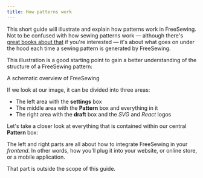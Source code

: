 ```yaml
---
title: How patterns work
---
```


This short guide will illustrate and explain how patterns work in FreeSewing.
Not to be confused with how sewing patterns work — although there's [great books
about that](https://www.assembil.com/how-patterns-work-book/) if you're
interested — it's about what goes on under the hood each time a sewing
pattern is generated by FreeSewing.

This illustration is a good starting point to gain a better
understanding of the structure of a FreeSewing pattern:

<Example part="docs_overview">
A schematic overview of FreeSewing
</Example>

If we look at our image, it can be divided into three areas:

- The left area with the **settings**  box
- The middle area with the **Pattern** box and everything in it
- The right area with the **draft** box and the _SVG_ and _React_ logos

Let's take a closer look at everything that is contained within our central **Pattern** box:

<ReadMore />

<Note>

The left and right parts are all about how to integrate FreeSewing in your _frontend_.
In other words, how you'll plug it into your website, or online store, or a mobile
application.

That part is outside the scope of this guide.

</Note>
